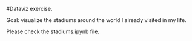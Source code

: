 #Dataviz exercise. 

Goal: visualize the stadiums around the world I already visited in my life.

Please check the stadiums.ipynb file.
